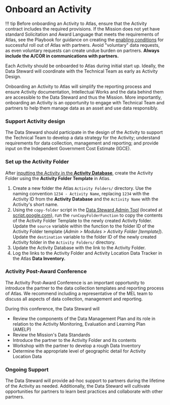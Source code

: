 # Onboard an Activity

!!! tip
    Before onboarding an Activity to Atlas, ensure that the Activity contract includes the required provisions. If the Mission does not yet have standard Solicitation and Award Language that meets the requirements of Atlas, see the Playbook for guidance on creating the [enabling conditions](../knowledge/playbook/enabling-conditions.md) for successful roll out of Atlas with partners. Avoid "voluntary" data requests, as even voluntary requests can create undue burden on partners.  **Always include the A/COR in communications with partners.**

Each Activity should be onboarded to Atlas during initial start up. Ideally, the Data Steward will coordinate with the Technical Team as early as Activity Design.

Onboarding an Activity to Atlas will simplify the reporting process and ensure Activity documentation, Intellectual Works and the data behind them are accessible to the Data Steward and thus the Mission. More importantly, onboarding an Activity is an opportunity to engage with Technical Team and partners to help them manage data as an asset and use data responsibly.

### Support Activity design

The Data Steward should participate in the design of the Activity to support the Technical Team to develop a data strategy for the Activity; understand requirements for data collection, management and reporting; and provide input on the Independent Government Cost Estimate (IGCE).

### Set up the Activity Folder

After [inputting the Activity in the **Activity Database**](update-activitydb.md), create the Activity Folder using the **Activity Folder Template** in Atlas.

1. Create a new folder the Atlas `Activity Folders/` directory. Use the naming convention `1234 - Activity Name`, replacing `1234` with the Activity ID from the **Activity Database** and the `Activity Name` with the Activity's short name.
2. Using the `copy-folder` script in the [Data Steward Admin Tool](../components/data-steward-admin.md) (located at [script.google.com](https://script.google.com/home)), run the `runCopyFolderFunction` to copy the contents of the Activity Folder Template to the newly created Activity folder. Update the `source` variable within the function to the folder ID of the Activity Folder template (*Admin > Modules > Activity Folder [template]*). Update the `destination` variable to the folder ID of the newly created Activity folder in the `Activity Folders/` directory.
3. Update the Activity Database with the link to the Activity Folder.
4. Log the links to the Activity Folder and Activity Location Data Tracker in the Atlas **Data Inventory.**

### Activity Post-Award Conference

The Activity Post-Award Conference is an important opportunity to introduce the partner to the data collection templates and reporting process of Atlas. We recommend including a representative of the MEL team to discuss all aspects of data collection, management and reporting. 

During this conference, the Data Steward will

* Review the components of the Data Management Plan and its role in relation to the Activity Monitoring, Evaluation and Learning Plan (AMELP)
* Review the Mission's Data Standards
* Introduce the partner to the Activity Folder and its contents
* Workshop with the partner to develop a rough Data Inventory
* Determine the appropriate level of geographic detail for Activity Location Data

### Ongoing Support

The Data Steward will provide ad-hoc support to partners during the lifetime of the Activity as needed. Additionally, the Data Steward will cultivate opportunities for partners to learn best practices and collaborate with other partners.
